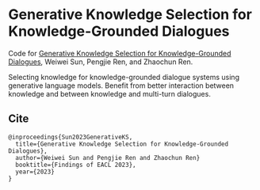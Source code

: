 # Generative Knowledge Selection for Knowledge-Grounded Dialogues

Code for [Generative Knowledge Selection for Knowledge-Grounded Dialogues](https://arxiv.org/abs/2304.04836), Weiwei Sun, Pengjie Ren, and Zhaochun Ren.

Selecting knowledge for knowledge-grounded dialogue systems using generative language models. Benefit from better interaction between knowledge and between knowledge and multi-turn dialogues.

## Cite
```
@inproceedings{Sun2023GenerativeKS,
  title={Generative Knowledge Selection for Knowledge-Grounded Dialogues},
  author={Weiwei Sun and Pengjie Ren and Zhaochun Ren}
  booktitle={Findings of EACL 2023},
  year={2023}
}
```
